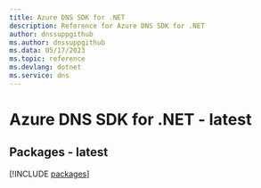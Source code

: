 ```yaml
---
title: Azure DNS SDK for .NET
description: Reference for Azure DNS SDK for .NET
author: dnssuppgithub
ms.author: dnssuppgithub
ms.data: 05/17/2023
ms.topic: reference
ms.devlang: dotnet
ms.service: dns
---
```

# Azure DNS SDK for .NET - latest
## Packages - latest
[!INCLUDE [packages](dns-index.md)]